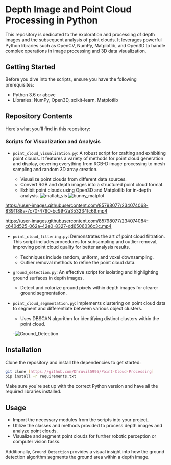 # Depth Image and Point Cloud Processing in Python

This repository is dedicated to the exploration and processing of depth images and the subsequent analysis of point clouds. It leverages powerful Python libraries such as OpenCV, NumPy, Matplotlib, and Open3D to handle complex operations in image processing and 3D data visualization.

## Getting Started

Before you dive into the scripts, ensure you have the following prerequisites:

- Python 3.6 or above
- Libraries: NumPy, Open3D, scikit-learn, Matplotlib

## Repository Contents

Here's what you'll find in this repository:

### Scripts for Visualization and Analysis

- `point_cloud_visualization.py`: A robust script for crafting and exhibiting point clouds. It features a variety of methods for point cloud generation and display, covering everything from RGB-D image processing to mesh sampling and random 3D array creation.

  - Visualize point clouds from different data sources.
  - Convert RGB and depth images into a structured point cloud format.
  - Exhibit point clouds using Open3D and Matplotlib for in-depth analysis.
![matlab_vis](https://user-images.githubusercontent.com/85798077/234074025-d48b5a83-99d5-489e-b5dd-b39458b7f032.png)
![bunny_matplot](https://user-images.githubusercontent.com/85798077/234074057-093feca4-f26a-472b-9fa3-5d261243bdd0.png)


https://user-images.githubusercontent.com/85798077/234074068-8391188a-7c70-4790-bc99-2a353234fc69.mp4



https://user-images.githubusercontent.com/85798077/234074084-c640d525-062a-42e0-8327-dd6506036c3c.mp4

- `point_cloud_filtering.py`: Demonstrates the art of point cloud filtration. This script includes procedures for subsampling and outlier removal, improving point cloud quality for better analysis results.

  - Techniques include random, uniform, and voxel downsampling.
  - Outlier removal methods to refine the point cloud data.

- `ground_detection.py`: An effective script for isolating and highlighting ground surfaces in depth images.

  - Detect and colorize ground pixels within depth images for clearer ground segmentation.

- `point_cloud_segmentation.py`: Implements clustering on point cloud data to segment and differentiate between various object clusters.

  - Uses DBSCAN algorithm for identifying distinct clusters within the point cloud.
 
  -![Ground_Detection](https://user-images.githubusercontent.com/85798077/234078206-755ecb78-4828-47a0-9a3e-0a3b9e26f39b.png) 

## Installation

Clone the repository and install the dependencies to get started:

```sh
git clone [https://github.com/Dhruvil5995/Point-Cloud-Processing]
pip install -r requirements.txt
```

Make sure you're set up with the correct Python version and have all the required libraries installed.

## Usage

- Import the necessary modules from the scripts into your project.
- Utilize the classes and methods provided to process depth images and analyze point clouds.
- Visualize and segment point clouds for further robotic perception or computer vision tasks.


Additionally, `Ground_Detection` provides a visual insight into how the ground detection algorithm segments the ground area within a depth image.

